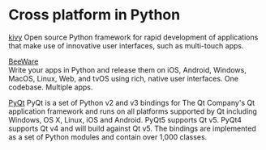 # Cross platform in Python

[kivy](https://kivy.org)
Open source Python framework for rapid development of applications that make use of innovative user interfaces, such as multi-touch apps.

[BeeWare](https://pybee.org/)  
Write your apps in Python and release them on iOS, Android, Windows, MacOS, Linux, Web, and tvOS using rich, native user interfaces. One codebase. Multiple apps.

[PyQt](https://riverbankcomputing.com/software/pyqt/intro)
PyQt is a set of Python v2 and v3 bindings for The Qt Company's Qt application framework and runs on all platforms supported by Qt including Windows, OS X, Linux, iOS and Android. PyQt5 supports Qt v5. PyQt4 supports Qt v4 and will build against Qt v5. The bindings are implemented as a set of Python modules and contain over 1,000 classes.